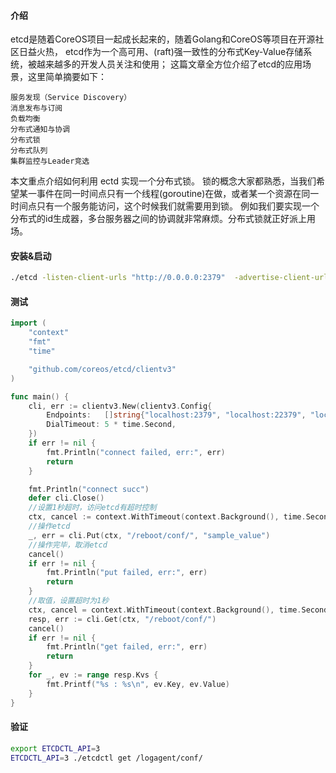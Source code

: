 #### 介绍
etcd是随着CoreOS项目一起成长起来的，随着Golang和CoreOS等项目在开源社区日益火热， etcd作为一个高可用、(raft)强一致性的分布式Key-Value存储系统，被越来越多的开发人员关注和使用；
这篇文章全方位介绍了etcd的应用场景，这里简单摘要如下：
```
服务发现（Service Discovery）
消息发布与订阅
负载均衡
分布式通知与协调
分布式锁
分布式队列
集群监控与Leader竞选
```
本文重点介绍如何利用 ectd 实现一个分布式锁。 锁的概念大家都熟悉，当我们希望某一事件在同一时间点只有一个线程(goroutine)在做，或者某一个资源在同一时间点只有一个服务能访问，这个时候我们就需要用到锁。 例如我们要实现一个分布式的id生成器，多台服务器之间的协调就非常麻烦。分布式锁就正好派上用场。

#### 安装&启动
```bash
./etcd -listen-client-urls "http://0.0.0.0:2379"  -advertise-client-urls "http://0.0.0.0:2379"
```

#### 测试

```go
import (
	"context"
	"fmt"
	"time"

	"github.com/coreos/etcd/clientv3"
)

func main() {
	cli, err := clientv3.New(clientv3.Config{
		Endpoints:   []string{"localhost:2379", "localhost:22379", "localhost:32379"},
		DialTimeout: 5 * time.Second,
	})
	if err != nil {
		fmt.Println("connect failed, err:", err)
		return
	}

	fmt.Println("connect succ")
	defer cli.Close()
	//设置1秒超时，访问etcd有超时控制
	ctx, cancel := context.WithTimeout(context.Background(), time.Second)
	//操作etcd
	_, err = cli.Put(ctx, "/reboot/conf/", "sample_value")
	//操作完毕，取消etcd
	cancel()
	if err != nil {
		fmt.Println("put failed, err:", err)
		return
	}
	//取值，设置超时为1秒
	ctx, cancel = context.WithTimeout(context.Background(), time.Second)
	resp, err := cli.Get(ctx, "/reboot/conf/")
	cancel()
	if err != nil {
		fmt.Println("get failed, err:", err)
		return
	}
	for _, ev := range resp.Kvs {
		fmt.Printf("%s : %s\n", ev.Key, ev.Value)
	}
}
```

#### 验证
```bash
export ETCDCTL_API=3
ETCDCTL_API=3 ./etcdctl get /logagent/conf/
```
